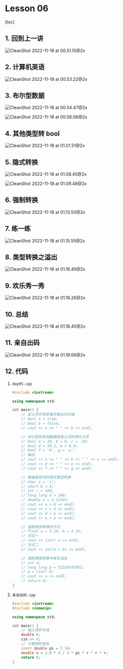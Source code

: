 # Lesson 06

[toc]

## 1. 回到上一讲

![CleanShot 2022-11-18 at 00.51.15@2x](Lesson%2006.assets/CleanShot%202022-11-18%20at%2000.51.15@2x.png)

## 2. 计算机英语

![CleanShot 2022-11-18 at 00.53.22@2x](Lesson%2006.assets/CleanShot%202022-11-18%20at%2000.53.22@2x.png)

## 3. 布尔型数据

![CleanShot 2022-11-18 at 00.54.47@2x](Lesson%2006.assets/CleanShot%202022-11-18%20at%2000.54.47@2x.png)

![CleanShot 2022-11-18 at 00.56.06@2x](Lesson%2006.assets/CleanShot%202022-11-18%20at%2000.56.06@2x.png)

## 4. 其他类型转 bool

![CleanShot 2022-11-18 at 01.01.51@2x](Lesson%2006.assets/CleanShot%202022-11-18%20at%2001.01.51@2x.png)

## 5. 隐式转换

![CleanShot 2022-11-18 at 01.08.45@2x](Lesson%2006.assets/CleanShot%202022-11-18%20at%2001.08.45@2x.png)

![CleanShot 2022-11-18 at 01.09.48@2x](Lesson%2006.assets/CleanShot%202022-11-18%20at%2001.09.48@2x.png)

## 6. 强制转换

![CleanShot 2022-11-18 at 01.13.50@2x](Lesson%2006.assets/CleanShot%202022-11-18%20at%2001.13.50@2x.png)

## 7. 练一练

![CleanShot 2022-11-18 at 01.15.55@2x](Lesson%2006.assets/CleanShot%202022-11-18%20at%2001.15.55@2x.png)

## 8. 类型转换之溢出

![CleanShot 2022-11-18 at 01.16.45@2x](Lesson%2006.assets/CleanShot%202022-11-18%20at%2001.16.45@2x.png)

## 9. 欢乐秀一秀

![CleanShot 2022-11-18 at 01.18.26@2x](Lesson%2006.assets/CleanShot%202022-11-18%20at%2001.18.26@2x.png)

## 10. 总结

![CleanShot 2022-11-18 at 01.18.45@2x](Lesson%2006.assets/CleanShot%202022-11-18%20at%2001.18.45@2x.png)

## 11. 亲自出码

![CleanShot 2022-11-18 at 01.19.06@2x](Lesson%2006.assets/CleanShot%202022-11-18%20at%2001.19.06@2x.png)

## 12. 代码

1. `day05.cpp`

   ```c++
   #include <iostream>
   
   using namespace std;
   
   int main() {
       // 定义布尔型变量并输出它的值
       // bool a = true;
       // bool b = false;
       // cout << a << " " << b << endl;
   
       // 布尔型和其他数据类型之间的转化关系
       // bool a = 10, b = 0, c = -20;
       // bool d = 10.1, e = 0.0;
       // bool f = '0', g = 'a';
       // 输出
       // cout << a << " " << b << " " << c << endl;
       // cout << d << " " << e << endl;
       // cout << f << " " << g << endl;
   
       // 数据类型间的隐式类型转换
       // char a = 'a';
       // short b = 3;
       // int c = 100;
       // long long d = 240;
       // double e = 3.12345;
       // cout << a + b << endl;
       // cout << c + d << endl;
       // cout << d + e << endl;
       // cout << e + a << endl;
   
       // 强制类型转换的方式
       // float a = 3.14, b = 3.14;
       // 方式一
       // cout << (int) a << endl;
       // 方式二
       // cout << int(a + b) << endl;
   
       // 强制类型转换中发生溢出
       // int a;
       // long long b = 53216547892;
       // a = (int) b;
       // cout << a << endl;
       // return 0;
   }
   ```

2. `亲自出码.cpp`

   ```c++
   #include <iostream>
   #include <iomanip>
   
   using namespace std;
   
   int main() {
       // 输入球的半径
       double r;
       cin >> r;
       // 计算球的提及
       const double pi = 3.14;
       double v = 1.0 * 4 / 3 * pi * r * r * r;
       return 0;
   }
   ```

   

